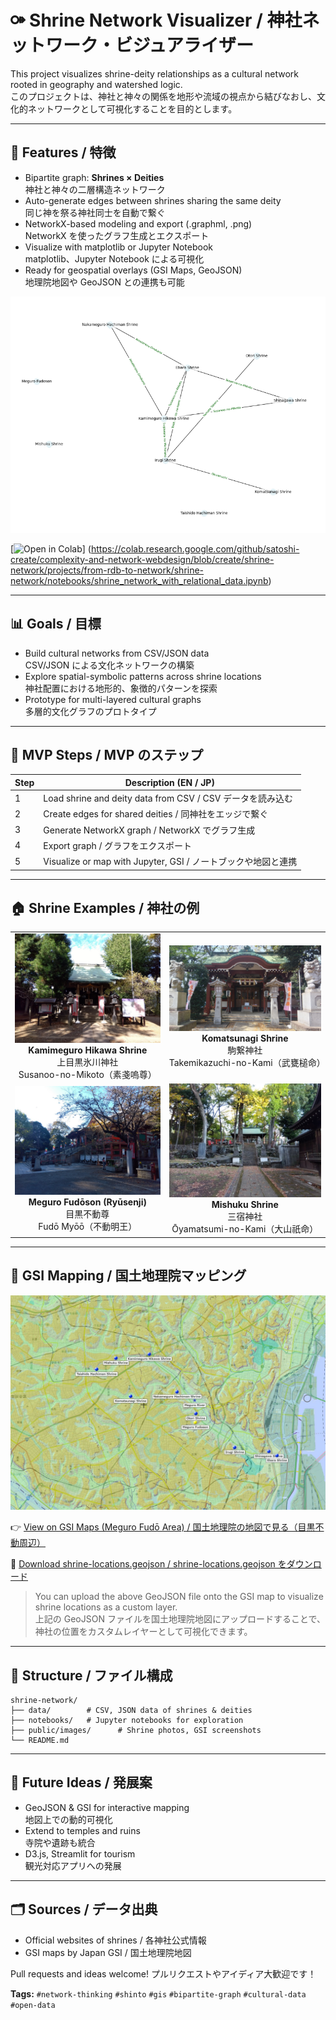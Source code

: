 # ⚩ Shrine Network Visualizer / 神社ネットワーク・ビジュアライザー

This project visualizes shrine-deity relationships as a cultural network rooted in geography and watershed logic.  
このプロジェクトは、神社と神々の関係を地形や流域の視点から結びなおし、文化的ネットワークとして可視化することを目的とします。


---

## 🧪 Features / 特徴

- Bipartite graph: **Shrines × Deities**  
  神社と神々の二層構造ネットワーク
- Auto-generate edges between shrines sharing the same deity  
  同じ神を祭る神社同士を自動で繋ぐ
- NetworkX-based modeling and export (.graphml, .png)  
  NetworkX を使ったグラフ生成とエクスポート
- Visualize with matplotlib or Jupyter Notebook  
  matplotlib、Jupyter Notebook による可視化
- Ready for geospatial overlays (GSI Maps, GeoJSON)  
  地理院地図や GeoJSON との連携も可能

![Shrine Network](./public/images/shrine_network_demo_with_deity.png)

[![Open in Colab](https://colab.research.google.com/assets/colab-badge.svg)]
(https://colab.research.google.com/github/satoshi-create/complexity-and-network-webdesign/blob/create/shrine-network/projects/from-rdb-to-network/shrine-network/notebooks/shrine_network_with_relational_data.ipynb)

---

## 📊 Goals / 目標

- Build cultural networks from CSV/JSON data  
  CSV/JSON による文化ネットワークの構築
- Explore spatial-symbolic patterns across shrine locations  
  神社配置における地形的、象徴的パターンを探索
- Prototype for multi-layered cultural graphs  
  多層的文化グラフのプロトタイプ

---

## 🚀 MVP Steps / MVP のステップ

| Step | Description (EN / JP)                                         |
| ---- | ------------------------------------------------------------- |
| 1    | Load shrine and deity data from CSV / CSV データを読み込む    |
| 2    | Create edges for shared deities / 同神社をエッジで繋ぐ        |
| 3    | Generate NetworkX graph / NetworkX でグラフ生成               |
| 4    | Export graph / グラフをエクスポート                           |
| 5    | Visualize or map with Jupyter, GSI / ノートブックや地図と連携 |

---

## 🏠 Shrine Examples / 神社の例

<div align="center">
<table>
  <tr>
    <td align="center">
      <img src="./public/images/kamimeguro-hikawa-shrine/kamimeguro-hikawa-shrine_8.jpg" width="400"><br/>
      <strong>Kamimeguro Hikawa Shrine</strong><br/>
      上目黒氷川神社<br/>
      Susanoo-no-Mikoto（素戔嗚尊）
    </td>
    <td align="center">
      <img src="./public/images/komatsunagi-shrine/komatsunagi-shrine_7.jpg" width="400"><br/>
      <strong>Komatsunagi Shrine</strong><br/>
      駒繋神社<br/>
      Takemikazuchi-no-Kami（武甕槌命）
    </td>
  </tr>
  <tr>
    <td align="center">
      <img src="./public/images/meguro-fudoson/meguro-fudoson_11.jpg" width="400"><br/>
      <strong>Meguro Fudōson (Ryūsenji)</strong><br/>
      目黒不動尊<br/>
      Fudō Myōō（不動明王）
    </td>
    <td align="center">
      <img src="./public/images/mishuku-shrine/mishuku-shrine_4.jpg" width="400"><br/>
      <strong>Mishuku Shrine</strong><br/>
      三宿神社<br/>
      Ōyamatsumi-no-Kami（大山祇命）
    </td>
  </tr>
</table>
</div>

---

## 🗾 GSI Mapping / 国土地理院マッピング

![mapping](./public/images/shrine-locations-mapping.JPG)

👉 [View on GSI Maps (Meguro Fudō Area) / 国土地理院の地図で見る（目黒不動周辺）](https://maps.gsi.go.jp/#14/35.635012/139.685755/&base=std&ls=std%7Canaglyphmap_color%2C0.47%7Cexperimental_landformclassification1%2C0.56&blend=0&disp=111&lcd=experimental_landformclassification1&vs=c1g1j0h0k0l0u0t0z0r0s0m0f0)

📎 [Download shrine-locations.geojson / shrine-locations.geojson をダウンロード](./data/shrine_meguro-river.geojson)

> You can upload the above GeoJSON file onto the GSI map to visualize shrine locations as a custom layer.  
> 上記の GeoJSON ファイルを国土地理院地図にアップロードすることで、神社の位置をカスタムレイヤーとして可視化できます。

---

## 📂 Structure / ファイル構成

```
shrine-network/
├── data/        # CSV, JSON data of shrines & deities
├── notebooks/   # Jupyter notebooks for exploration
├── public/images/      # Shrine photos, GSI screenshots
└── README.md
```

---

## 🧠 Future Ideas / 発展案

- GeoJSON & GSI for interactive mapping  
  地図上での動的可視化
- Extend to temples and ruins  
  寺院や遺跡も統合
- D3.js, Streamlit for tourism  
  観光対応アプリへの発展

---

## 🗂 Sources / データ出典

- Official websites of shrines / 各神社公式情報
- GSI maps by Japan GSI / 国土地理院地図

Pull requests and ideas welcome! プルリクエストやアイディア大歓迎です！

**Tags:** `#network-thinking` `#shinto` `#gis` `#bipartite-graph` `#cultural-data` `#open-data`
